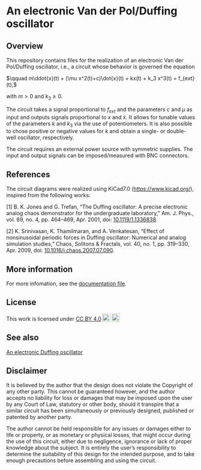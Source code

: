 # An electronic Van der Pol/Duffing oscillator

## Overview
This repository contains files for the realization of an electronic Van der Pol/Duffing oscillator, i.e., a circuit whose behavior is governed the equation

$\qquad m\ddot{x}(t) + (\mu x^2(t)+c)\dot{x}(t) + kx(t) + k_3 x^3(t) = f_{ext}(t),$
    
with $m>0$ and $k_3\geq0$.

The circuit takes a signal proportional to $f_{ext}$ and the parameters $c$ and $\mu$ as input and outputs signals proportional to $x$ and $\dot{x}$. It allows for tunable values of the parameters $k$ and $k_3$ via the use of potentiometers. It is also possible to chose positive or negative values for $k$ and obtain a single- or double-well oscillator, respectively.

The circuit requires an external power source with symmetric supplies. The input and output signals can be imposed/measured with BNC connectors.

## References

The circuit diagrams were realized using KiCad7.0 (https://www.kicad.org/), inspired from the following works:

\[1\] B. K. Jones and G. Trefan, “The Duffing oscillator: A precise electronic analog chaos demonstrator for the undergraduate laboratory,” Am. J. Phys., vol. 69, no. 4, pp. 464–469, Apr. 2001, doi: [10.1119/1.1336838](https://doi.org/10.1119/1.1336838).

\[2\] K. Srinivasan, K. Thamilmaran, and A. Venkatesan, “Effect of nonsinusoidal periodic forces in Duffing oscillator: Numerical and analog simulation studies,” Chaos, Solitons & Fractals, vol. 40, no. 1, pp. 319–330, Apr. 2009, doi: [10.1016/j.chaos.2007.07.090](https://doi.org/10.1016/j.chaos.2007.07.090).

## More information

For more infomation, see the [documentation file](DOC/Electronic_Duffing.pdf).

## License

<p xmlns:cc="http://creativecommons.org/ns#" >This work is licensed under <a href="http://creativecommons.org/licenses/by/4.0/?ref=chooser-v1" target="_blank" rel="license noopener noreferrer" style="display:inline-block;">CC BY 4.0<img style="height:22px!important;margin-left:3px;vertical-align:text-bottom;" src="https://mirrors.creativecommons.org/presskit/icons/cc.svg?ref=chooser-v1"><img style="height:22px!important;margin-left:3px;vertical-align:text-bottom;" src="https://mirrors.creativecommons.org/presskit/icons/by.svg?ref=chooser-v1"></a></p>

## See also

[An electronic Duffing oscillator](https://github.com/GhislainRaze/Electronic-Duffing)

## Disclaimer

It is believed by the author that the design does not violate the Copyright of any other party. This cannot be guaranteed however, and the author accepts no liability for loss or damages that may be imposed upon the user by any Court of Law, statutory or other body, should it transpire that a similar circuit has been simultaneously or previously designed, published or patented by another party.

The author cannot be held responsible for any issues or damages either to life or property, or as monetary or physical losses, that might occur during the use of this circuit, either due to negligence, ignorance or lack of proper knowledge about the subject. It is entirely the user’s responsibility to determine the suitability of this design for the intended purpose, and to take enough precautions before assembling and using the circuit.
